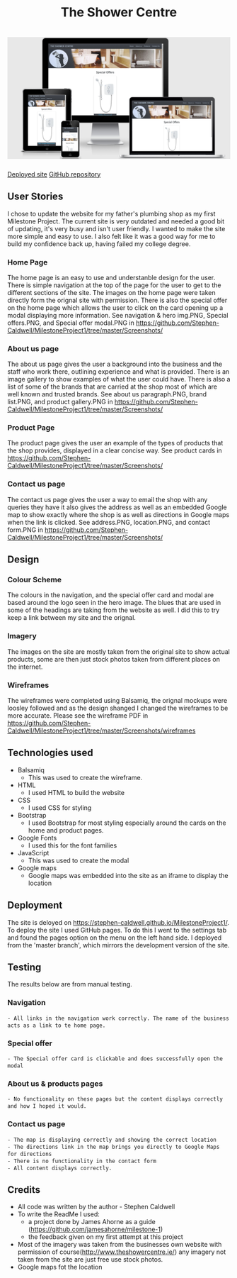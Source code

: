 <h1 align="center">The Shower Centre</h1>
<h1 align="center"><img src="Screenshots/MP1 responsiveness.PNG" /></h1>
<a href="https://stephen-caldwell.github.io/MilestoneProject1/">Deployed site</a>
<a href="https://github.com/Stephen-Caldwell/MilestoneProject1">GitHub repository</a>

## User Stories
I chose to update the website for my father's plumbing shop as my first Milestone Project. The current site is very outdated and needed a good bit of updating, it's very busy and isn't user friendly. I wanted to make the site more simple and easy to use. I also felt like it was a good way for me to build my confidence back up, having failed my college degree.
### Home Page
The home page is an easy to use and understanble design for the user. There is simple navigation at the top of the page for the user to get to the different sections of the site.
The images on the home page were taken directly form the orignal site with permission. There is also the special offer on the home page which allows the user to click on the card opening up a modal displaying more information.
See navigation & hero img.PNG, Special offers.PNG, and Special offer modal.PNG in https://github.com/Stephen-Caldwell/MilestoneProject1/tree/master/Screenshots/

### About us page
The about us page gives the user a background into the business and the staff who work there, outlining experience and what is provided.
There is an image gallery to show examples of what the user could have. There is also a list of some of the brands that are carried at the shop most of which are well known and trusted brands.
See about us paragraph.PNG, brand list.PNG, and product gallery.PNG in https://github.com/Stephen-Caldwell/MilestoneProject1/tree/master/Screenshots/

### Product Page
The product page gives the user an example of the types of products that the shop provides, displayed in a clear concise way.
See product cards in https://github.com/Stephen-Caldwell/MilestoneProject1/tree/master/Screenshots/

### Contact us page
The contact us page gives the user a way to email the shop with any queries they have it also gives the address as well as an embedded Google map to show exactly where the shop is as well as directions in Google maps when the link is clicked.
See address.PNG, location.PNG, and contact form.PNG in https://github.com/Stephen-Caldwell/MilestoneProject1/tree/master/Screenshots/

## Design
### Colour Scheme
The colours in the navigation, and the special offer card and modal are based around the logo seen in the hero image.
The blues that are used in some of the headings are taking from the website as well.
I did this to try keep a link between my site and the orignal.

### Imagery
The images on the site are mostly taken from the original site to show actual products, some are then just stock photos taken from different places on the internet.

### Wireframes
The wireframes were completed using Balsamiq, the orignal mockups were loosley followed and as the design shanged I changed the wireframes to be more accurate.
Please see the wireframe PDF in https://github.com/Stephen-Caldwell/MilestoneProject1/tree/master/Screenshots/wireframes

## Technologies used
- Balsamiq
    - This was used to create the wireframe.
- HTML
    - I used HTML to build the website
- CSS
    - I used CSS for styling
- Bootstrap
    - I used Bootstrap for most styling especially around the cards on the home and product pages.
- Google Fonts
    - I used this for the font families
- JavaScript
    - This was used to create the modal
- Google maps
    - Google maps was embedded into the site as an iframe to display the location

## Deployment
The site is deloyed on https://stephen-caldwell.github.io/MilestoneProject1/. To deploy the site I used GitHub pages.
To do this I went to the settings tab and found the pages option on the menu on the left hand side. I deployed from the 'master branch', which mirrors the development version of the site.

## Testing
The results below are from manual testing.
### Navigation
    - All links in the navigation work correctly. The name of the business acts as a link to te home page.
### Special offer
    - The Special offer card is clickable and does successfully open the modal
### About us & products pages
    - No functionality on these pages but the content displays correctly and how I hoped it would.
### Contact us page
    - The map is displaying correctly and showing the correct location
    - The directions link in the map brings you directly to Google Maps for directions
    - There is no functionality in the contact form
    - All content displays correctly.


## Credits
- All code was written by the author - Stephen Caldwell
- To write the ReadMe I used:
    - a project done by James Ahorne as a guide (https://github.com/jamesahorne/milestone-1)
    - the feedback given on my first attempt at this project
- Most of the imagery was taken from the businesses own website with permission of course(http://www.theshowercentre.ie/) any imagery not taken from the site are just free use stock photos.
- Google maps fot the location